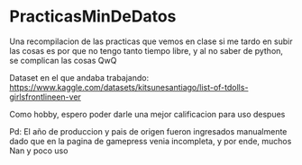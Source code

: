 # PracticasMinDeDatos
Una recompilacion de las practicas que vemos en clase 
si me tardo en subir las cosas es por que no tengo tanto tiempo
libre, y al no saber de python, se complican las cosas QwQ

Dataset en el que andaba trabajando:
https://www.kaggle.com/datasets/kitsunesantiago/list-of-tdolls-girlsfrontlineen-ver

Como hobby, espero poder darle una mejor calificacion para uso despues

Pd: El año de produccion y pais de origen fueron ingresados manualmente dado que en la pagina de 
gamepress venia incompleta, y por ende, muchos Nan y poco uso
